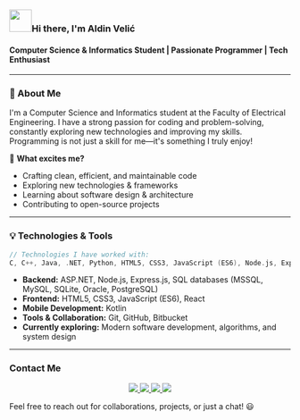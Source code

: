 ### <img src="https://raw.githubusercontent.com/Velicaldin/Velicaldin/main/wave.gif" width="40px">Hi there, I'm Aldin Velić 

#### Computer Science & Informatics Student |  Passionate Programmer |  Tech Enthusiast

---

### 🔹 About Me
I'm a Computer Science and Informatics student at the Faculty of Electrical Engineering. I have a strong passion for coding and problem-solving, constantly exploring new technologies and improving my skills. Programming is not just a skill for me—it's something I truly enjoy! 

🌟 **What excites me?**
- Crafting clean, efficient, and maintainable code
- Exploring new technologies & frameworks
- Learning about software design & architecture
- Contributing to open-source projects

---

### 💡 Technologies & Tools

```c
// Technologies I have worked with:
C, C++, Java, .NET, Python, HTML5, CSS3, JavaScript (ES6), Node.js, Express.js, SQL databases (MSSQL, MySQL, SQLite, Oracle, PostgreSQL), React, Git, GitHub, Bitbucket, Kotlin and so more
```

-  **Backend:** ASP.NET, Node.js, Express.js, SQL databases (MSSQL, MySQL, SQLite, Oracle, PostgreSQL)  
-  **Frontend:** HTML5, CSS3, JavaScript (ES6), React  
-  **Mobile Development:** Kotlin  
-  **Tools & Collaboration:** Git, GitHub, Bitbucket  
-  **Currently exploring:** Modern software development, algorithms, and system design  
 
---

###  Contact Me
<p align="center">
  <a href="mailto:velicaldin252@gmail.com">
    <img src="https://img.shields.io/badge/Gmail-D14836?style=for-the-badge&logo=gmail&logoColor=white" />
  </a>
  <a href="https://www.instagram.com/aldin43/">
    <img src="https://img.shields.io/badge/Instagram-E4405F?style=for-the-badge&logo=instagram&logoColor=white" />
  </a>
  <a href="https://www.facebook.com/aldin.velic.2004">
    <img src="https://img.shields.io/badge/Facebook-1877F2?style=for-the-badge&logo=facebook&logoColor=white" />
  </a>
  <a href="https://www.linkedin.com/in/aldin-velić-21b997268">
    <img src="https://img.shields.io/badge/LinkedIn-0A66C2?style=for-the-badge&logo=linkedin&logoColor=white" />
  </a>
</p>

Feel free to reach out for collaborations, projects, or just a chat! 😃
